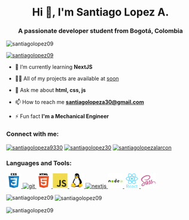 <h1 align="center">Hi 👋, I'm Santiago Lopez A.</h1>
<h3 align="center">A passionate developer student from Bogotá, Colombia</h3>

<p align="left"> <img src="https://komarev.com/ghpvc/?username=santiagolopez09&label=Profile%20views&color=0e75b6&style=flat" alt="santiagolopez09" /> </p>

<p align="left"> <a href="https://github.com/ryo-ma/github-profile-trophy"><img src="https://github-profile-trophy.vercel.app/?username=santiagolopez09" alt="santiagolopez09" /></a> </p>

- 🌱 I’m currently learning **NextJS**

- 👨‍💻 All of my projects are available at [soon](soon)

- 💬 Ask me about **html, css, js**

- 📫 How to reach me **santiagolopeza30@gmail.com**

- ⚡ Fun fact **I'm a Mechanical Engineer**

<h3 align="left">Connect with me:</h3>
<p align="left">
<a href="https://linkedin.com/in/santiagolopeza9330" target="blank"><img align="center" src="https://raw.githubusercontent.com/rahuldkjain/github-profile-readme-generator/master/src/images/icons/Social/linked-in-alt.svg" alt="santiagolopeza9330" height="30" width="40" /></a>
<a href="https://fb.com/santiagolopez30" target="blank"><img align="center" src="https://raw.githubusercontent.com/rahuldkjain/github-profile-readme-generator/master/src/images/icons/Social/facebook.svg" alt="santiagolopez30" height="30" width="40" /></a>
<a href="https://instagram.com/santiagolopezalarcon" target="blank"><img align="center" src="https://raw.githubusercontent.com/rahuldkjain/github-profile-readme-generator/master/src/images/icons/Social/instagram.svg" alt="santiagolopezalarcon" height="30" width="40" /></a>
</p>

<h3 align="left">Languages and Tools:</h3>
<p align="left"> <a href="https://www.w3schools.com/css/" target="_blank" rel="noreferrer"> <img src="https://raw.githubusercontent.com/devicons/devicon/master/icons/css3/css3-original-wordmark.svg" alt="css3" width="40" height="40"/> </a> <a href="https://git-scm.com/" target="_blank" rel="noreferrer"> <img src="https://www.vectorlogo.zone/logos/git-scm/git-scm-icon.svg" alt="git" width="40" height="40"/> </a> <a href="https://www.w3.org/html/" target="_blank" rel="noreferrer"> <img src="https://raw.githubusercontent.com/devicons/devicon/master/icons/html5/html5-original-wordmark.svg" alt="html5" width="40" height="40"/> </a> <a href="https://developer.mozilla.org/en-US/docs/Web/JavaScript" target="_blank" rel="noreferrer"> <img src="https://raw.githubusercontent.com/devicons/devicon/master/icons/javascript/javascript-original.svg" alt="javascript" width="40" height="40"/> </a> <a href="https://www.linux.org/" target="_blank" rel="noreferrer"> <img src="https://raw.githubusercontent.com/devicons/devicon/master/icons/linux/linux-original.svg" alt="linux" width="40" height="40"/> </a> <a href="https://nextjs.org/" target="_blank" rel="noreferrer"> <img src="https://cdn.worldvectorlogo.com/logos/nextjs-2.svg" alt="nextjs" width="40" height="40"/> </a> <a href="https://nodejs.org" target="_blank" rel="noreferrer"> <img src="https://raw.githubusercontent.com/devicons/devicon/master/icons/nodejs/nodejs-original-wordmark.svg" alt="nodejs" width="40" height="40"/> </a> <a href="https://reactjs.org/" target="_blank" rel="noreferrer"> <img src="https://raw.githubusercontent.com/devicons/devicon/master/icons/react/react-original-wordmark.svg" alt="react" width="40" height="40"/> </a> <a href="https://sass-lang.com" target="_blank" rel="noreferrer"> <img src="https://raw.githubusercontent.com/devicons/devicon/master/icons/sass/sass-original.svg" alt="sass" width="40" height="40"/> </a> </p>

<p><img align="left" src="https://github-readme-stats.vercel.app/api/top-langs?username=santiagolopez09&show_icons=true&locale=en&layout=compact" alt="santiagolopez09" /></p>

<p>&nbsp;<img align="center" src="https://github-readme-stats.vercel.app/api?username=santiagolopez09&show_icons=true&locale=en" alt="santiagolopez09" /></p>

<p><img align="center" src="https://github-readme-streak-stats.herokuapp.com/?user=santiagolopez09&" alt="santiagolopez09" /></p>
